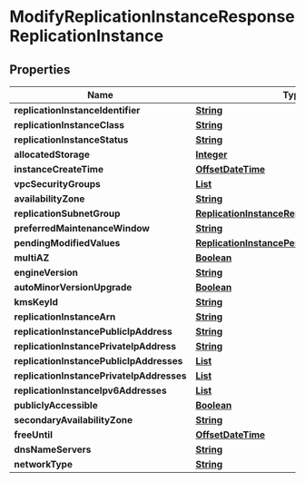 

# ModifyReplicationInstanceResponseReplicationInstance


## Properties

| Name | Type | Description | Notes |
|------------ | ------------- | ------------- | -------------|
|**replicationInstanceIdentifier** | [**String**](String.md) |  |  [optional] |
|**replicationInstanceClass** | [**String**](String.md) |  |  [optional] |
|**replicationInstanceStatus** | [**String**](String.md) |  |  [optional] |
|**allocatedStorage** | [**Integer**](Integer.md) |  |  [optional] |
|**instanceCreateTime** | [**OffsetDateTime**](OffsetDateTime.md) |  |  [optional] |
|**vpcSecurityGroups** | [**List**](List.md) |  |  [optional] |
|**availabilityZone** | [**String**](String.md) |  |  [optional] |
|**replicationSubnetGroup** | [**ReplicationInstanceReplicationSubnetGroup**](ReplicationInstanceReplicationSubnetGroup.md) |  |  [optional] |
|**preferredMaintenanceWindow** | [**String**](String.md) |  |  [optional] |
|**pendingModifiedValues** | [**ReplicationInstancePendingModifiedValues**](ReplicationInstancePendingModifiedValues.md) |  |  [optional] |
|**multiAZ** | [**Boolean**](Boolean.md) |  |  [optional] |
|**engineVersion** | [**String**](String.md) |  |  [optional] |
|**autoMinorVersionUpgrade** | [**Boolean**](Boolean.md) |  |  [optional] |
|**kmsKeyId** | [**String**](String.md) |  |  [optional] |
|**replicationInstanceArn** | [**String**](String.md) |  |  [optional] |
|**replicationInstancePublicIpAddress** | [**String**](String.md) |  |  [optional] |
|**replicationInstancePrivateIpAddress** | [**String**](String.md) |  |  [optional] |
|**replicationInstancePublicIpAddresses** | [**List**](List.md) |  |  [optional] |
|**replicationInstancePrivateIpAddresses** | [**List**](List.md) |  |  [optional] |
|**replicationInstanceIpv6Addresses** | [**List**](List.md) |  |  [optional] |
|**publiclyAccessible** | [**Boolean**](Boolean.md) |  |  [optional] |
|**secondaryAvailabilityZone** | [**String**](String.md) |  |  [optional] |
|**freeUntil** | [**OffsetDateTime**](OffsetDateTime.md) |  |  [optional] |
|**dnsNameServers** | [**String**](String.md) |  |  [optional] |
|**networkType** | [**String**](String.md) |  |  [optional] |



